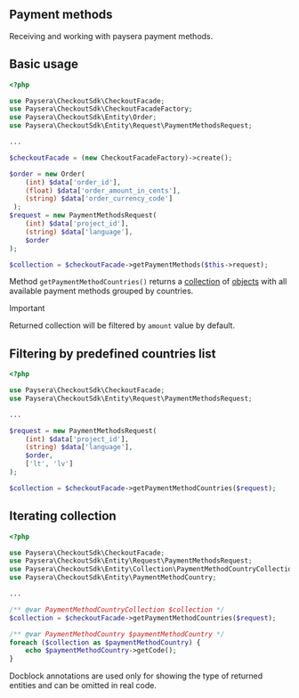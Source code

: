 ## Payment methods
Receiving and working with paysera payment methods.

## Basic usage

```php
<?php

use Paysera\CheckoutSdk\CheckoutFacade;
use Paysera\CheckoutSdk\CheckoutFacadeFactory;
use Paysera\CheckoutSdk\Entity\Order;
use Paysera\CheckoutSdk\Entity\Request\PaymentMethodsRequest;

...

$checkoutFacade = (new CheckoutFacadeFactory)->create();

$order = new Order(
    (int) $data['order_id'],
    (float) $data['order_amount_in_cents'],
    (string) $data['order_currency_code']
 );
$request = new PaymentMethodsRequest(
    (int) $data['project_id'],
    (string) $data['language'],
    $order
);

$collection = $checkoutFacade->getPaymentMethods($this->request);
```

Method `getPaymentMethodCountries()` returns a [collection](../src/Entity/Collection/PaymentMethodCountryCollection.php) of [objects](../src/Entity/PaymentMethodCountry.php) with all available payment methods grouped by countries.

> [!IMPORTANT]  
> Returned collection will be filtered by `amount` value by default.

## Filtering by predefined countries list

```php
<?php

use Paysera\CheckoutSdk\CheckoutFacade;
use Paysera\CheckoutSdk\Entity\Request\PaymentMethodsRequest;

...

$request = new PaymentMethodsRequest(
    (int) $data['project_id'],
    (string) $data['language'],
    $order,
    ['lt', 'lv']
);

$collection = $checkoutFacade->getPaymentMethodCountries($request);
```
## Iterating collection

```php
<?php

use Paysera\CheckoutSdk\CheckoutFacade;
use Paysera\CheckoutSdk\Entity\Request\PaymentMethodsRequest;
use Paysera\CheckoutSdk\Entity\Collection\PaymentMethodCountryCollection;
use Paysera\CheckoutSdk\Entity\PaymentMethodCountry;

...

/** @var PaymentMethodCountryCollection $collection */
$collection = $checkoutFacade->getPaymentMethodCountries($request);

/** @var PaymentMethodCountry $paymentMethodCountry */
foreach ($collection as $paymentMethodCountry) {
    echo $paymentMethodCountry->getCode();
}
```
Docblock annotations are used only for showing the type of returned entities and can be omitted in real code.

